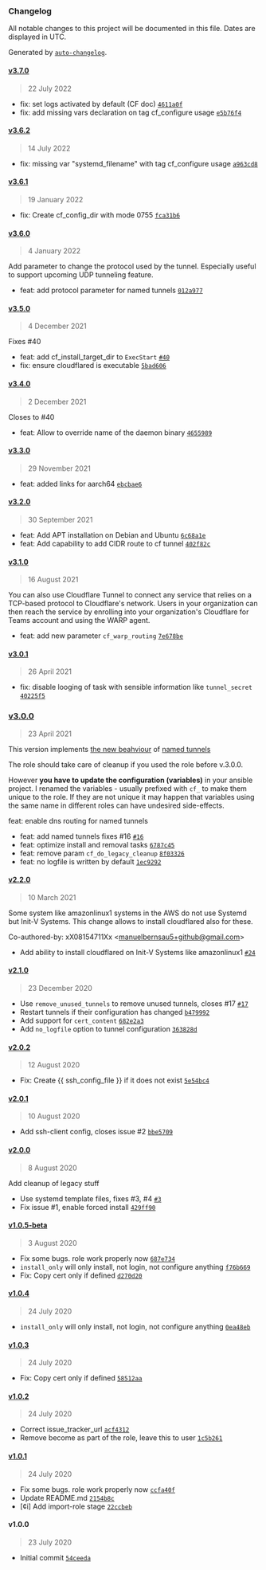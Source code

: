 ### Changelog

All notable changes to this project will be documented in this file. Dates are displayed in UTC.

Generated by [`auto-changelog`](https://github.com/CookPete/auto-changelog).

#### [v3.7.0](https://github.com/papanito/ansible-role-cloudflared/compare/v3.6.2...v3.7.0)

> 22 July 2022

- fix: set logs activated by default (CF doc) [`4611a0f`](https://github.com/papanito/ansible-role-cloudflared/commit/4611a0f05445a2d4080ccbd09652113d4fd532f8)
- fix: add missing vars declaration on tag cf_configure usage [`e5b76f4`](https://github.com/papanito/ansible-role-cloudflared/commit/e5b76f442cf89c4b357000ef08bbbcd73e7eaf7d)

#### [v3.6.2](https://github.com/papanito/ansible-role-cloudflared/compare/v3.6.1...v3.6.2)

> 14 July 2022

- fix: missing var "systemd_filename" with tag cf_configure usage [`a963cd8`](https://github.com/papanito/ansible-role-cloudflared/commit/a963cd806349fa6b69ca51654f06a7ed7c8ba652)

#### [v3.6.1](https://github.com/papanito/ansible-role-cloudflared/compare/v3.6.0...v3.6.1)

> 19 January 2022

- fix: Create cf_config_dir with mode 0755 [`fca31b6`](https://github.com/papanito/ansible-role-cloudflared/commit/fca31b6c95b139d37ae1a218fee9ad0bb3db32c5)

#### [v3.6.0](https://github.com/papanito/ansible-role-cloudflared/compare/v3.5.0...v3.6.0)

> 4 January 2022

Add parameter to change the protocol used by the tunnel. Especially
useful to support upcoming UDP tunneling feature.

- feat: add protocol parameter for named tunnels [`012a977`](https://github.com/papanito/ansible-role-cloudflared/commit/012a9777bc8370aaedd01fb7e55135e2b04f015b)

#### [v3.5.0](https://github.com/papanito/ansible-role-cloudflared/compare/v3.4.0...v3.5.0)

> 4 December 2021

Fixes #40

- feat: add cf_install_target_dir to `ExecStart` [`#40`](https://github.com/papanito/ansible-role-cloudflared/issues/40)
- fix: ensure cloudflared is executable [`5bad606`](https://github.com/papanito/ansible-role-cloudflared/commit/5bad606c98671ff059a84128a1d84deb5e8daf9c)

#### [v3.4.0](https://github.com/papanito/ansible-role-cloudflared/compare/v3.3.0...v3.4.0)

> 2 December 2021

Closes to #40

- feat: Allow to override name of the daemon binary [`4655989`](https://github.com/papanito/ansible-role-cloudflared/commit/4655989784367c294e936a0fbe4281f1e6b8a7c6)

#### [v3.3.0](https://github.com/papanito/ansible-role-cloudflared/compare/v3.2.0...v3.3.0)

> 29 November 2021

- feat: added links for aarch64 [`ebcbae6`](https://github.com/papanito/ansible-role-cloudflared/commit/ebcbae646dba01f90f53dbd010e2fe9a655f6109)

#### [v3.2.0](https://github.com/papanito/ansible-role-cloudflared/compare/v3.1.0...v3.2.0)

> 30 September 2021

- feat: Add APT installation on Debian and Ubuntu [`6c68a1e`](https://github.com/papanito/ansible-role-cloudflared/commit/6c68a1ea6428e1fe94d4ba1291d8f11f12d07c18)
- feat: Add capability to add CIDR route to cf tunnel [`402f82c`](https://github.com/papanito/ansible-role-cloudflared/commit/402f82c1967c465f1a19a40d8efdc8d45146dbe8)

#### [v3.1.0](https://github.com/papanito/ansible-role-cloudflared/compare/v3.0.1...v3.1.0)

> 16 August 2021

You can also use Cloudflare Tunnel to connect any service that relies
on a TCP-based protocol to Cloudflare's network. Users in your organization can
then reach the service by enrolling into your organization's Cloudflare for Teams
account and using the WARP agent.

- feat: add new parameter `cf_warp_routing` [`7e678be`](https://github.com/papanito/ansible-role-cloudflared/commit/7e678be31ebbc7ffe90a94541ae6e336205f7080)

#### [v3.0.1](https://github.com/papanito/ansible-role-cloudflared/compare/v3.0.0...v3.0.1)

> 26 April 2021

- fix: disable looging of task with sensible information like `tunnel_secret` [`40225f5`](https://github.com/papanito/ansible-role-cloudflared/commit/40225f51ef1ac6f463c5f5ed2d12045995863a0a)

### [v3.0.0](https://github.com/papanito/ansible-role-cloudflared/compare/v2.2.0...v3.0.0)

> 23 April 2021

This version implements [the new beahviour](https://blog.cloudflare.com/many-services-one-cloudflared/) of [named tunnels](https://blog.cloudflare.com/argo-tunnels-that-live-forever/)

The role should take care of cleanup if you used the role before v.3.0.0.

However **you have to update the configuration (variables)** in your ansible project.
I renamed the variables - usually prefixed with `cf_` to make them unique to the role.
If they are not unique it may happen that variables using the same name
in different roles can have undesired side-effects.

feat: enable dns routing for named tunnels

- feat: add named tunnels fixes #16 [`#16`](https://github.com/papanito/ansible-role-cloudflared/issues/16)
- feat: optimize install and removal tasks [`6787c45`](https://github.com/papanito/ansible-role-cloudflared/commit/6787c45a734c84b76545be88aded0c45713be07c)
- feat: remove param `cf_do_legacy_cleanup` [`8f03326`](https://github.com/papanito/ansible-role-cloudflared/commit/8f0332643f2c39981fd986c50b0ce2e7aa55ffb8)
- feat: no logfile is written by default [`1ec9292`](https://github.com/papanito/ansible-role-cloudflared/commit/1ec9292eb4af885e4dac8323f1e326350858da2b)

#### [v2.2.0](https://github.com/papanito/ansible-role-cloudflared/compare/v2.1.0...v2.2.0)

> 10 March 2021

Some system like  amazonlinux1 systems in the AWS do not use Systemd but Init-V Systems. This change allows to install cloudflared also for these.

Co-authored-by: xX08154711Xx &lt;manuelbernsau5+github@gmail.com&gt;

- Add ability to install cloudflared on Init-V Systems like amazonlinux1 [`#24`](https://github.com/papanito/ansible-role-cloudflared/pull/24)

#### [v2.1.0](https://github.com/papanito/ansible-role-cloudflared/compare/v2.0.2...v2.1.0)

> 23 December 2020

- Use `remove_unused_tunnels` to remove unused tunnels, closes #17 [`#17`](https://github.com/papanito/ansible-role-cloudflared/issues/17)
- Restart tunnels if their configuration has changed [`b479992`](https://github.com/papanito/ansible-role-cloudflared/commit/b479992a77c3b382ee1420e77609f8c831736313)
- Add support for `cert_content` [`682e2a3`](https://github.com/papanito/ansible-role-cloudflared/commit/682e2a376fe175c5bd4fcdc6599a4d09480baa74)
- Add `no_logfile` option to tunnel configuration [`363828d`](https://github.com/papanito/ansible-role-cloudflared/commit/363828ddc31195fba96458633e74cfb715e19542)

#### [v2.0.2](https://github.com/papanito/ansible-role-cloudflared/compare/v2.0.1...v2.0.2)

> 12 August 2020

- Fix: Create {{ ssh_config_file }} if it does not exist [`5e54bc4`](https://github.com/papanito/ansible-role-cloudflared/commit/5e54bc4c32a676ff75c0d01e155ac72b425ef782)

#### [v2.0.1](https://github.com/papanito/ansible-role-cloudflared/compare/v2.0.0...v2.0.1)

> 10 August 2020

- Add ssh-client config, closes issue #2 [`bbe5709`](https://github.com/papanito/ansible-role-cloudflared/commit/bbe57094b919c29c46412f8a9de2ea7c79b93dd6)

#### [v2.0.0](https://github.com/papanito/ansible-role-cloudflared/compare/v1.0.5-beta...v2.0.0)

> 8 August 2020

Add cleanup of legacy stuff

- Use systemd template files, fixes #3, #4 [`#3`](https://github.com/papanito/ansible-role-cloudflared/issues/3)
- Fix issue #1, enable forced install [`429ff90`](https://github.com/papanito/ansible-role-cloudflared/commit/429ff90d1323a9a4bd56d3682805a43a046e329f)

#### [v1.0.5-beta](https://github.com/papanito/ansible-role-cloudflared/compare/v1.0.4...v1.0.5-beta)

> 3 August 2020

- Fix some bugs. role work properly now [`687e734`](https://github.com/papanito/ansible-role-cloudflared/commit/687e734ed7ed5f949063a7339189df32480450a6)
- `install_only` will only install, not login, not configure anything [`f76b669`](https://github.com/papanito/ansible-role-cloudflared/commit/f76b66909994660e0cd49cecaf33484b4df2db05)
- Fix: Copy cert only if defined [`d270d20`](https://github.com/papanito/ansible-role-cloudflared/commit/d270d201bdc69e302e2bcdcd52e55180a0b71631)

#### [v1.0.4](https://github.com/papanito/ansible-role-cloudflared/compare/v1.0.3...v1.0.4)

> 24 July 2020

- `install_only` will only install, not login, not configure anything [`0ea48eb`](https://github.com/papanito/ansible-role-cloudflared/commit/0ea48ebdcea079a5d196f1c25f01a42b629e4251)

#### [v1.0.3](https://github.com/papanito/ansible-role-cloudflared/compare/v1.0.2...v1.0.3)

> 24 July 2020

- Fix: Copy cert only if defined [`58512aa`](https://github.com/papanito/ansible-role-cloudflared/commit/58512aac3b75c554f0b6e97be2cb73b661580d8c)

#### [v1.0.2](https://github.com/papanito/ansible-role-cloudflared/compare/v1.0.1...v1.0.2)

> 24 July 2020

- Correct issue_tracker_url [`acf4312`](https://github.com/papanito/ansible-role-cloudflared/commit/acf4312f085384aaf2851c8d43eea802c4d98d71)
- Remove become as part of the role, leave this to user [`1c5b261`](https://github.com/papanito/ansible-role-cloudflared/commit/1c5b261b89f228fd4939026dd53d569b502266a0)

#### [v1.0.1](https://github.com/papanito/ansible-role-cloudflared/compare/v1.0.0...v1.0.1)

> 24 July 2020

- Fix some bugs. role work properly now [`ccfa40f`](https://github.com/papanito/ansible-role-cloudflared/commit/ccfa40f24c49dcd2600622804e84b2e62837224f)
- Update README.md [`2154b8c`](https://github.com/papanito/ansible-role-cloudflared/commit/2154b8cc2316d2c2b269cd3ea9c30ee721737a52)
- [¢i] Add import-role stage [`22ccbeb`](https://github.com/papanito/ansible-role-cloudflared/commit/22ccbebdee8120d0b4a3e43f1f1dea7cbf961192)

#### v1.0.0

> 23 July 2020

- Initial commit [`54ceeda`](https://github.com/papanito/ansible-role-cloudflared/commit/54ceeda4a792afe94135b0586195cca10c988c06)

